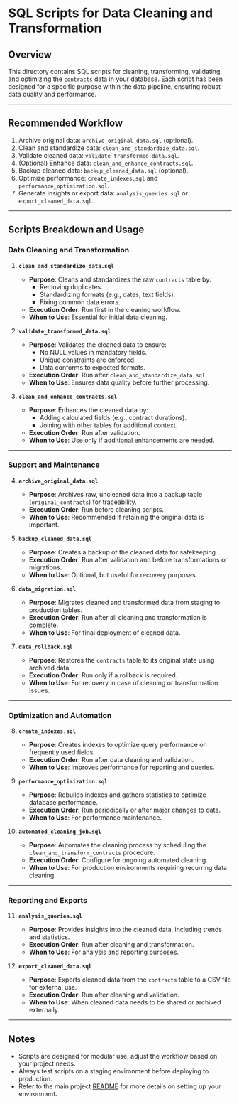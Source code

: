 # SQL Scripts for Data Cleaning and Transformation

## Overview
This directory contains SQL scripts for cleaning, transforming, validating, and optimizing the `contracts` data in your database. Each script has been designed for a specific purpose within the data pipeline, ensuring robust data quality and performance.

---

## Recommended Workflow
1. Archive original data: `archive_original_data.sql` (optional).
2. Clean and standardize data: `clean_and_standardize_data.sql`.
3. Validate cleaned data: `validate_transformed_data.sql`.
4. (Optional) Enhance data: `clean_and_enhance_contracts.sql`.
5. Backup cleaned data: `backup_cleaned_data.sql` (optional).
6. Optimize performance: `create_indexes.sql` and `performance_optimization.sql`.
7. Generate insights or export data: `analysis_queries.sql` or `export_cleaned_data.sql`.

---

## Scripts Breakdown and Usage

### **Data Cleaning and Transformation**
1. **`clean_and_standardize_data.sql`**
   - **Purpose**: Cleans and standardizes the raw `contracts` table by:
     - Removing duplicates.
     - Standardizing formats (e.g., dates, text fields).
     - Fixing common data errors.
   - **Execution Order**: Run first in the cleaning workflow.
   - **When to Use**: Essential for initial data cleaning.

2. **`validate_transformed_data.sql`**
   - **Purpose**: Validates the cleaned data to ensure:
     - No NULL values in mandatory fields.
     - Unique constraints are enforced.
     - Data conforms to expected formats.
   - **Execution Order**: Run after `clean_and_standardize_data.sql`.
   - **When to Use**: Ensures data quality before further processing.

3. **`clean_and_enhance_contracts.sql`**
   - **Purpose**: Enhances the cleaned data by:
     - Adding calculated fields (e.g., contract durations).
     - Joining with other tables for additional context.
   - **Execution Order**: Run after validation.
   - **When to Use**: Use only if additional enhancements are needed.

---

### **Support and Maintenance**
4. **`archive_original_data.sql`**
   - **Purpose**: Archives raw, uncleaned data into a backup table (`original_contracts`) for traceability.
   - **Execution Order**: Run before cleaning scripts.
   - **When to Use**: Recommended if retaining the original data is important.

5. **`backup_cleaned_data.sql`**
   - **Purpose**: Creates a backup of the cleaned data for safekeeping.
   - **Execution Order**: Run after validation and before transformations or migrations.
   - **When to Use**: Optional, but useful for recovery purposes.

6. **`data_migration.sql`**
   - **Purpose**: Migrates cleaned and transformed data from staging to production tables.
   - **Execution Order**: Run after all cleaning and transformation is complete.
   - **When to Use**: For final deployment of cleaned data.

7. **`data_rollback.sql`**
   - **Purpose**: Restores the `contracts` table to its original state using archived data.
   - **Execution Order**: Run only if a rollback is required.
   - **When to Use**: For recovery in case of cleaning or transformation issues.

---

### **Optimization and Automation**
8. **`create_indexes.sql`**
   - **Purpose**: Creates indexes to optimize query performance on frequently used fields.
   - **Execution Order**: Run after data cleaning and validation.
   - **When to Use**: Improves performance for reporting and queries.

9. **`performance_optimization.sql`**
   - **Purpose**: Rebuilds indexes and gathers statistics to optimize database performance.
   - **Execution Order**: Run periodically or after major changes to data.
   - **When to Use**: For performance maintenance.

10. **`automated_cleaning_job.sql`**
    - **Purpose**: Automates the cleaning process by scheduling the `clean_and_transform_contracts` procedure.
    - **Execution Order**: Configure for ongoing automated cleaning.
    - **When to Use**: For production environments requiring recurring data cleaning.

---

### **Reporting and Exports**
11. **`analysis_queries.sql`**
    - **Purpose**: Provides insights into the cleaned data, including trends and statistics.
    - **Execution Order**: Run after cleaning and transformation.
    - **When to Use**: For analysis and reporting purposes.

12. **`export_cleaned_data.sql`**
    - **Purpose**: Exports cleaned data from the `contracts` table to a CSV file for external use.
    - **Execution Order**: Run after cleaning and validation.
    - **When to Use**: When cleaned data needs to be shared or archived externally.

---

## Notes
- Scripts are designed for modular use; adjust the workflow based on your project needs.
- Always test scripts on a staging environment before deploying to production.
- Refer to the main project [README](../README.md) for more details on setting up your environment.